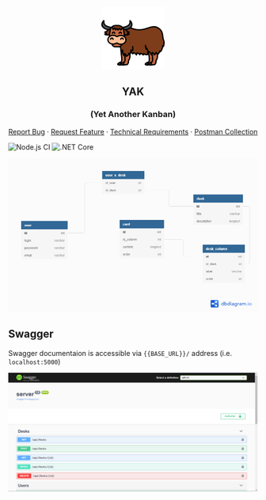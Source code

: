 <p align="center">
  <a href="https://github.com/DavidArutiunian/yet-another-kanban">
    <img src="icons/yak.png" alt="Logo" width="128">
  </a>

  <h2 align="center">YAK</h2>
  <h3 align="center">(Yet Another Kanban)</h2>
  <p align="center">
    <a href="https://github.com/DavidArutiunian/yet-another-kanban/issues">Report Bug</a>
    ·
    <a href="https://github.com/DavidArutiunian/yet-another-kanban/issues">Request Feature</a>
    ·
    <a href="https://docs.google.com/document/d/1BjuOM7VNtBMeSrtzO7ZeV-ecRqKMXukEunjNVVKFFUw/edit?usp=sharing">Technical Requirements</a>
    ·
    <a href="https://documenter.getpostman.com/view/414676/TVYGbHnb">Postman Collection</a>
  </p>
</p>

![Node.js CI](https://github.com/DavidArutiunian/yet-another-kanban/workflows/Node.js%20CI/badge.svg)
![.NET Core](https://github.com/DavidArutiunian/yet-another-kanban/workflows/.NET%20Core/badge.svg)

[![diagram](docs/diagram.png)](docs/diagram.png)

## Swagger

Swagger documentaion is accessible via `{{BASE_URL}}/` address (i.e. `localhost:5000`)

![swagger](docs/swagger.png)
